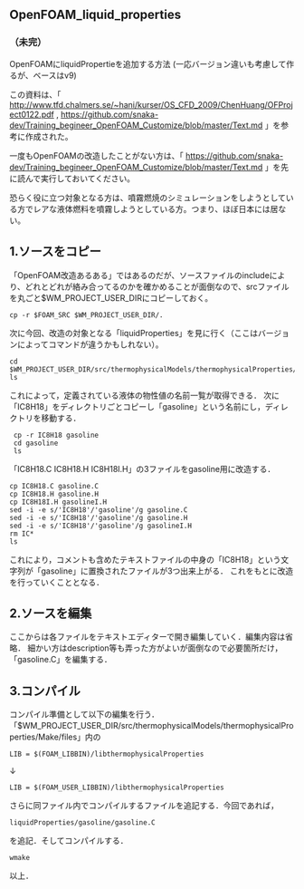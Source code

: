 ## OpenFOAM_liquid_properties ##

### （未完） ###

OpenFOAMにliquidPropertieを追加する方法
(一応バージョン違いも考慮して作るが、ベースはv9)

この資料は、「
http://www.tfd.chalmers.se/~hani/kurser/OS_CFD_2009/ChenHuang/OFProject0122.pdf
,
https://github.com/snaka-dev/Training_begineer_OpenFOAM_Customize/blob/master/Text.md
」を参考に作成された。

一度もOpenFOAMの改造したことがない方は、「
https://github.com/snaka-dev/Training_begineer_OpenFOAM_Customize/blob/master/Text.md
」を先に読んで実行しておいてください。

恐らく役に立つ対象となる方は、噴霧燃焼のシミュレーションをしようとしている方でレアな液体燃料を噴霧しようとしている方。つまり、ほぼ日本には居ない。

## 1.ソースをコピー

「OpenFOAM改造あるある」ではあるのだが、ソースファイルのincludeにより、どれとどれが絡み合ってるのかを確かめることが面倒なので、srcファイルを丸ごと$WM_PROJECT_USER_DIRにコピーしておく。

    cp -r $FOAM_SRC $WM_PROJECT_USER_DIR/.

次に今回、改造の対象となる「liquidProperties」を見に行く（ここはバージョンによってコマンドが違うかもしれない）。

    cd $WM_PROJECT_USER_DIR/src/thermophysicalModels/thermophysicalProperties/liquidProperties
    ls

これによって，定義されている液体の物性値の名前一覧が取得できる．
次に「IC8H18」をディレクトリごとコピーし「gasoline」という名前にし，ディレクトリを移動する．

     cp -r IC8H18 gasoline
     cd gasoline
     ls

「IC8H18.C  IC8H18.H  IC8H18I.H」の3ファイルをgasoline用に改造する．

    cp IC8H18.C gasoline.C
    cp IC8H18.H gasoline.H
    cp IC8H18I.H gasolineI.H
    sed -i -e s/'IC8H18'/'gasoline'/g gasoline.C
    sed -i -e s/'IC8H18'/'gasoline'/g gasoline.H
    sed -i -e s/'IC8H18'/'gasoline'/g gasolineI.H
    rm IC*
    ls

これにより，コメントも含めたテキストファイルの中身の「IC8H18」という文字列が「gasoline」に置換されたファイルが3つ出来上がる．
これをもとに改造を行っていくこととなる．

## 2.ソースを編集

ここからは各ファイルをテキストエディターで開き編集していく．編集内容は省略．
細かい方はdescription等も弄った方がよいが面倒なので必要箇所だけ，「gasoline.C」を編集する．

## 3.コンパイル

コンパイル準備として以下の編集を行う．「$WM_PROJECT_USER_DIR/src/thermophysicalModels/thermophysicalProperties/Make/files」内の

    LIB = $(FOAM_LIBBIN)/libthermophysicalProperties
    
↓

    LIB = $(FOAM_USER_LIBBIN)/libthermophysicalProperties
    
さらに同ファイル内でコンパイルするファイルを追記する．今回であれば，

    liquidProperties/gasoline/gasoline.C

を追記．そしてコンパイルする．

    wmake

以上．

    


